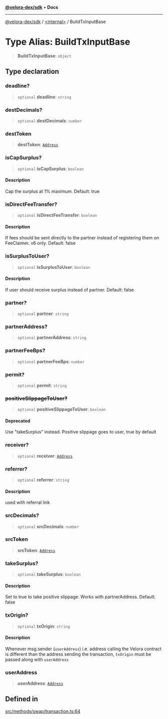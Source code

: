 [**@velora-dex/sdk**](../../README.md) • **Docs**

***

[@velora-dex/sdk](../../globals.md) / [\<internal\>](../README.md) / BuildTxInputBase

# Type Alias: BuildTxInputBase

> **BuildTxInputBase**: `object`

## Type declaration

### deadline?

> `optional` **deadline**: `string`

### destDecimals?

> `optional` **destDecimals**: `number`

### destToken

> **destToken**: [`Address`](../../type-aliases/Address.md)

### isCapSurplus?

> `optional` **isCapSurplus**: `boolean`

#### Description

Cap the surplus at 1% maximum. Default: true

### isDirectFeeTransfer?

> `optional` **isDirectFeeTransfer**: `boolean`

#### Description

If fees should be sent directly to the partner instead of registering them on FeeClaimer. v6 only. Default: false

### isSurplusToUser?

> `optional` **isSurplusToUser**: `boolean`

#### Description

If user should receive surplus instead of partner. Default: false

### partner?

> `optional` **partner**: `string`

### partnerAddress?

> `optional` **partnerAddress**: `string`

### partnerFeeBps?

> `optional` **partnerFeeBps**: `number`

### permit?

> `optional` **permit**: `string`

### ~~positiveSlippageToUser?~~

> `optional` **positiveSlippageToUser**: `boolean`

#### Deprecated

Use "takeSurplus" instead. Positive slippage goes to user, true by default

### receiver?

> `optional` **receiver**: [`Address`](../../type-aliases/Address.md)

### referrer?

> `optional` **referrer**: `string`

#### Description

used with referral link

### srcDecimals?

> `optional` **srcDecimals**: `number`

### srcToken

> **srcToken**: [`Address`](../../type-aliases/Address.md)

### takeSurplus?

> `optional` **takeSurplus**: `boolean`

#### Description

Set to true to take positive slippage. Works with partnerAddress. Default: false

### txOrigin?

> `optional` **txOrigin**: `string`

#### Description

Whenever msg.sender (`userAddress`) i.e. address calling the Velora contract is different than the address sending the transaction, `txOrigin` must be passed along with `userAddress`

### userAddress

> **userAddress**: [`Address`](../../type-aliases/Address.md)

## Defined in

[src/methods/swap/transaction.ts:64](https://github.com/paraswap/paraswap-sdk/blob/master/src/methods/swap/transaction.ts#L64)
